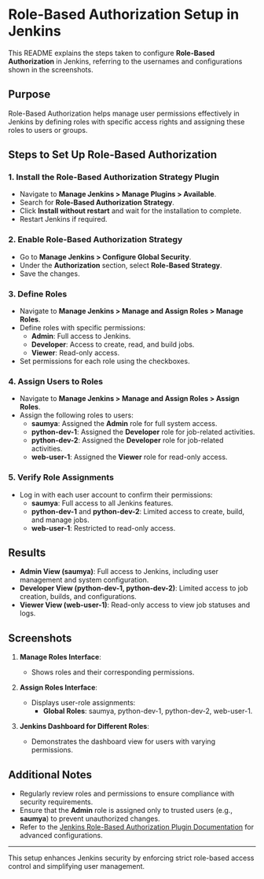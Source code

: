 # Role-Based Authorization Setup in Jenkins

This README explains the steps taken to configure **Role-Based Authorization** in Jenkins, referring to the usernames and configurations shown in the screenshots.

## Purpose

Role-Based Authorization helps manage user permissions effectively in Jenkins by defining roles with specific access rights and assigning these roles to users or groups.

## Steps to Set Up Role-Based Authorization

### 1. Install the Role-Based Authorization Strategy Plugin
   - Navigate to **Manage Jenkins > Manage Plugins > Available**.
   - Search for **Role-Based Authorization Strategy**.
   - Click **Install without restart** and wait for the installation to complete.
   - Restart Jenkins if required.

### 2. Enable Role-Based Authorization Strategy
   - Go to **Manage Jenkins > Configure Global Security**.
   - Under the **Authorization** section, select **Role-Based Strategy**.
   - Save the changes.

### 3. Define Roles
   - Navigate to **Manage Jenkins > Manage and Assign Roles > Manage Roles**.
   - Define roles with specific permissions:
     - **Admin**: Full access to Jenkins.
     - **Developer**: Access to create, read, and build jobs.
     - **Viewer**: Read-only access.
   - Set permissions for each role using the checkboxes.

### 4. Assign Users to Roles
   - Navigate to **Manage Jenkins > Manage and Assign Roles > Assign Roles**.
   - Assign the following roles to users:
     - **saumya**: Assigned the **Admin** role for full system access.
     - **python-dev-1**: Assigned the **Developer** role for job-related activities.
     - **python-dev-2**: Assigned the **Developer** role for job-related activities.
     - **web-user-1**: Assigned the **Viewer** role for read-only access.

### 5. Verify Role Assignments
   - Log in with each user account to confirm their permissions:
     - **saumya**: Full access to all Jenkins features.
     - **python-dev-1** and **python-dev-2**: Limited access to create, build, and manage jobs.
     - **web-user-1**: Restricted to read-only access.

## Results

- **Admin View (saumya)**: Full access to Jenkins, including user management and system configuration.
- **Developer View (python-dev-1, python-dev-2)**: Limited access to job creation, builds, and configurations.
- **Viewer View (web-user-1)**: Read-only access to view job statuses and logs.

## Screenshots

1. **Manage Roles Interface**:
   - Shows roles and their corresponding permissions.

2. **Assign Roles Interface**:
   - Displays user-role assignments:
     - **Global Roles**: saumya, python-dev-1, python-dev-2, web-user-1.

3. **Jenkins Dashboard for Different Roles**:
   - Demonstrates the dashboard view for users with varying permissions.

## Additional Notes

- Regularly review roles and permissions to ensure compliance with security requirements.
- Ensure that the **Admin** role is assigned only to trusted users (e.g., **saumya**) to prevent unauthorized changes.
- Refer to the [Jenkins Role-Based Authorization Plugin Documentation](https://plugins.jenkins.io/role-strategy/) for advanced configurations.

---
This setup enhances Jenkins security by enforcing strict role-based access control and simplifying user management.













